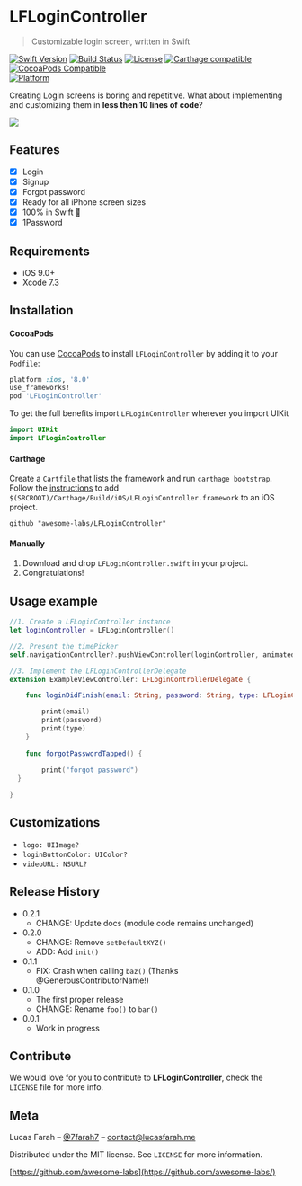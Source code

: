 # LFLoginController
> Customizable login screen, written in Swift

[![Swift Version][swift-image]][swift-url]
[![Build Status][travis-image]][travis-url]
[![License][license-image]][license-url]
[![Carthage compatible](https://img.shields.io/badge/Carthage-compatible-4BC51D.svg?style=flat)](https://github.com/Carthage/Carthage)
[![CocoaPods Compatible](https://img.shields.io/cocoapods/v/EZSwiftExtensions.svg)](https://img.shields.io/cocoapods/v/LFAlertController.svg)  
[![Platform](https://img.shields.io/cocoapods/p/LFAlertController.svg?style=flat)](http://cocoapods.org/pods/LFAlertController)

Creating Login screens is boring and repetitive. What about implementing and customizing them in **less then 10 lines of code**?

![](LFLoginControllerDemo.gif)

## Features

- [x] Login
- [x] Signup
- [x] Forgot password
- [x] Ready for all iPhone screen sizes
- [x] 100% in Swift :large_orange_diamond:
- [x] 1Password

## Requirements

- iOS 9.0+
- Xcode 7.3

## Installation

#### CocoaPods
You can use [CocoaPods](http://cocoapods.org/) to install `LFLoginController` by adding it to your `Podfile`:

```ruby
platform :ios, '8.0'
use_frameworks!
pod 'LFLoginController'
```

To get the full benefits import `LFLoginController` wherever you import UIKit

``` swift
import UIKit
import LFLoginController
```
#### Carthage
Create a `Cartfile` that lists the framework and run `carthage bootstrap`. Follow the [instructions](https://github.com/Carthage/Carthage#if-youre-building-for-ios) to add `$(SRCROOT)/Carthage/Build/iOS/LFLoginController.framework` to an iOS project.

```
github "awesome-labs/LFLoginController"
```
#### Manually
1. Download and drop ```LFLoginController.swift``` in your project.  
2. Congratulations!  

## Usage example

```swift
//1. Create a LFLoginController instance
let loginController = LFLoginController()

//2. Present the timePicker
self.navigationController?.pushViewController(loginController, animated: true)

//3. Implement the LFLoginControllerDelegate
extension ExampleViewController: LFLoginControllerDelegate {

    func loginDidFinish(email: String, password: String, type: LFLoginController.SendType) {

        print(email)
        print(password)
        print(type)
	}
	
    func forgotPasswordTapped() {
    
    	print("forgot password")
  }

}
```

## Customizations
- ```logo: UIImage?```
- ```loginButtonColor: UIColor?```
- ```videoURL: NSURL?```

## Release History

* 0.2.1
    * CHANGE: Update docs (module code remains unchanged)
* 0.2.0
    * CHANGE: Remove `setDefaultXYZ()`
    * ADD: Add `init()`
* 0.1.1
    * FIX: Crash when calling `baz()` (Thanks @GenerousContributorName!)
* 0.1.0
    * The first proper release
    * CHANGE: Rename `foo()` to `bar()`
* 0.0.1
    * Work in progress

## Contribute

We would love for you to contribute to **LFLoginController**, check the ``LICENSE`` file for more info.

## Meta

Lucas Farah – [@7farah7](https://twitter.com/7farah7) – contact@lucasfarah.me

Distributed under the MIT license. See ``LICENSE`` for more information.

[https://github.com/awesome-labs](https://github.com/awesome-labs/)

[swift-image]:https://img.shields.io/badge/swift-2.2-orange.svg
[swift-url]: https://swift.org/
[license-image]: https://img.shields.io/badge/License-MIT-blue.svg
[license-url]: LICENSE
[travis-image]: https://img.shields.io/travis/dbader/node-datadog-metrics/master.svg?style=flat-square
[travis-url]: https://travis-ci.org/dbader/node-datadog-metrics
[codebeat-image]: https://codebeat.co/badges/c19b47ea-2f9d-45df-8458-b2d952fe9dad
[codebeat-url]: https://codebeat.co/projects/github-com-vsouza-awesomeios-com
